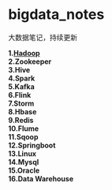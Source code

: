 # bigdata_notes
大数据笔记，持续更新

**1.[Hadoop](hadoop/hadoop.md)**   
**2.Zookeeper**   
**3.Hive**   
**4.Spark**  
**5.Kafka**  
**6.Flink**  
**7.Storm**  
**8.Hbase**  
**9.Redis**  
**10.Flume**  
**11.Sqoop**  
**12.Springboot**  
**13.Linux**  
**14.Mysql**  
**15.Oracle**  
**16.Data Warehouse**  
